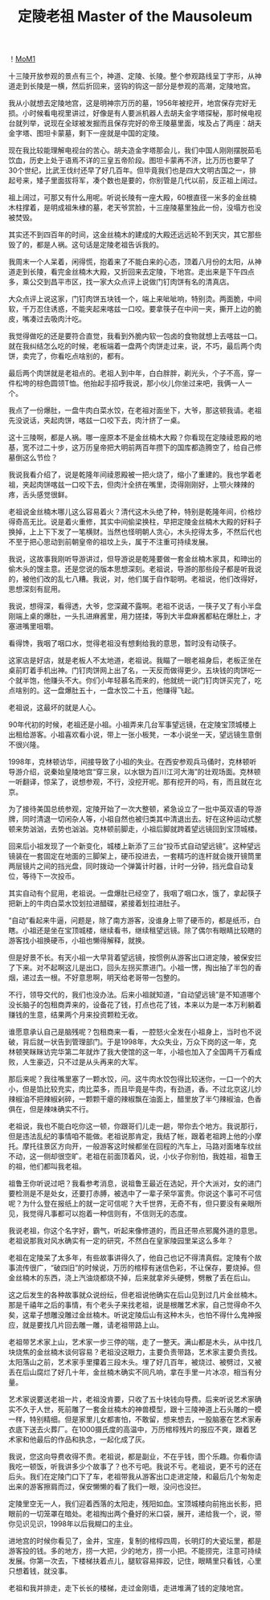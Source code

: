 ﻿---
title: 定陵老祖 Master of the Mausoleum
---

！[MoM1](https://seth-1254428880.cos.ap-shanghai.myqcloud.com/MoM1.png)

十三陵开放参观的景点有三个，神道、定陵、长陵。整个参观路线呈丁字形，从神道走到长陵是一横，然后折回来，竖钩的钩这一部分是参观的高潮，定陵地宫。

<!--more-->

我从小就想去定陵地宫，这是明神宗万历的墓，1956年被挖开，地宫保存完好无损。小时候看电视里讲过，好像是有人要派机器人去胡夫金字塔探秘，那时候电视台就列举，说现在全球被发掘而且保存完好的帝王陵墓里面，埃及占了两座：胡夫金字塔、图坦卡蒙墓，剩下一座就是中国的定陵。

现在我比较能理解电视台的苦心。胡夫造金字塔那会儿，我们中国人刚刚摆脱茹毛饮血，历史上处于语焉不详的三皇五帝阶段。图坦卡蒙再不济，比万历也要早了30个世纪，比武王伐纣还早了好几百年。但毕竟我们也是四大文明古国之一，排起号来，矮子里面拔将军，凑个数也是要的，你别管是几代以前，反正祖上阔过。

祖上阔过，可那又有什么用呢。听说长陵有一座大殿，60根直径一米多的金丝楠木柱撑着，是明成祖朱棣的墓，老天爷赏脸，十三座陵墓里独此一份，没塌方也没被焚毁。

其实还不到四百年的时间，这金丝楠木的建成的大殿还远远轮不到天灾，其它那些毁了的，都是人祸。这句话是定陵老祖告诉我的。

我周末一个人呆着，闲得慌，抱着来了不能白来的心态，顶着八月份的太阳，从神道走到长陵，看完金丝楠木大殿，又折回来去定陵，下地宫。走出来是下午四点多，乘公交到昌平市区，找一家大众点评上说做门钉肉饼有名的清真店。

大众点评上说这家，门钉肉饼五块钱一个，端上来呲呲响，特别烫。两面脆，中间软，千万忍住诱惑，不能夹起来喀兹一口咬。要拿筷子在中间一夹，撕开上边的脆皮，嘴凑过去吸肉汁吃。

我觉得做吃的还是要符合直觉，我看到外脆内软一包卤的食物就想上去喀兹一口。就在我纠结怎么吃的时候，老板端着一盘两个肉饼走过来，说，不巧，最后两个肉饼，卖完了，你看吃点啥别的，都有。

最后两个肉饼就是老祖点的。老祖人到中年，白白胖胖，剃光头，个子不高，穿一件松垮的棕色圆领T恤。他抬起手招呼我说，那小伙儿你坐过来吧，我俩一人一个。

我点了一份爆肚，一盘牛肉白菜水饺，在老祖对面坐下，大爷，那这顿我请。老祖先没说话，夹起肉饼，喀兹一口咬下去，肉汁挤了一桌。

这十三陵啊，都是人祸。哪一座原本不是金丝楠木大殿？你看现在定陵祾恩殿的地基，宽不过二十步，这万历皇帝把大明前两百年攒下的国库都造腾空了，给自己修墓倒这么节俭？

我说我看介绍了，说是乾隆年间祾恩殿被一把火烧了，缩小了重建的。我也学着老祖，夹起肉饼喀兹一口咬下去，但肉汁全挤在嘴里，烫得刚刚好，上颚火辣辣的疼，舌头感觉很鲜。

老祖说金丝楠木哪儿这么容易着火？清代这木头绝了种，特别是乾隆年间，价格炒得奇高无比。说是着火重修，其实中间偷梁换柱，早把定陵金丝楠木大殿的好料子换掉，上上下下发了一笔横财。当然也怪明朝人贪心，木头挖得太多，不然后代也不至于把心思动到前朝皇帝的祖坟上头，属于不注重可持续发展。

我说，这故事我刚听导游讲过，但导游说是乾隆要做一套金丝楠木家具，和珅出的偷木头的馊主意。还是您说的版本思想深刻。老祖说，导游的那些段子都是听我说的，被他们改的乱七八糟。我说，对，他们属于自作聪明。老祖说，他们改得好，思想深刻有屁用。

我说，想得深，看得透，大爷，您深藏不露啊。老祖不说话，一筷子叉了有小半盘刚端上桌的爆肚，一头扎进麻酱里，用力搓揉，等到大半盘麻酱都粘在爆肚上，才塞进嘴里咀嚼。

看得馋，我咽了咽口水，觉得老祖没有想剩给我的意思，暂时没有动筷子。

这家店是好店，就是老板人不太地道，老祖说。我瞄了一眼老祖身后，老板正坐在桌前盯着手机出神。门钉肉饼网上出了名，一天反而做得更少。五块钱的肉饼吃一个就半饱，他赚头不大。你们小年轻慕名而来的，他就统一说门钉肉饼买完了，吃点啥别的。这一盘爆肚五十，一盘水饺二十五，他赚得飞起。

老祖说，这最坏的就是人心。

90年代初的时候，老祖还是小祖。小祖弄来几台军事望远镜，在定陵宝顶城楼上出租给游客。小祖喜欢看小说，带上一张小板凳，一本小说坐一天，望远镜生意倒不很兴隆。

1998年，克林顿访华，间接导致了小祖的失业。在西安参观兵马俑时，克林顿听导游介绍，说秦始皇陵地宫“穿三泉，以水银为百川江河大海”的壮观场面。克林顿一听翻译，惊呆了，说想参观，不行，没挖开呢。那有挖开的吗，有，而且就在北京。

为了接待美国总统参观，定陵开始了一次大整顿，紧急设立了一批中英双语的导游牌，同时清退一切闲杂人等，小祖自然也被归类其中清退出去。好在这种运动式整顿来势汹汹，去势也汹汹。克林顿前脚走，小祖后脚就跨着望远镜回到宝顶城楼。

回来后小祖发现了一个新变化，城楼上新添了三台“投币式自动望远镜”。这种望远镜装在一套固定在地面的三脚架上，硬币投进去，一套精巧的连杆就会拨开镜筒里两层镜片之间的挡光盘，同时拨动一个弹簧计时器，计时一分钟，挡光盘自动复位，等待下一次投币。

其实自动有个屁用，老祖说。一盘爆肚已经空了，我咽了咽口水，饿了，拿起筷子把新上的牛肉白菜水饺划拉进醋碟，紧接着划拉进肚子。

“自动”看起来牛逼，问题是，除了南方游客，没谁身上带了硬币的，都是纸币，白瞎。小祖还是坐在宝顶城楼，继续看书，继续租望远镜。除了偶尔有眼睛比较瞎的游客找小祖换硬币，小祖也懒得解释，就换。

但是好景不长。有天小祖一大早背着望远镜，按惯例从游客出口进定陵，被保安拦了下来。对不起啊这儿是出口，回头左拐买票进门。小祖一愣，掏出抽了半包的香烟，递过去一根。不好意思啊，明天给老哥带一包整的。

不行，领导交代的，我们也没办法。后来小祖就知道，“自动望远镜”是不知道哪个没长脑子的包租商弄来的，设备花了钱，打点也花了钱，本来以为是一本万利躺着赚钱的生意，结果两个月来投资颗粒无收。

谁愿意承认自己是脑残呢？包租商来一看，一腔怒火全发在小祖身上，当时也不说破，背后就一状告到管理部门。于是1998年，大众失业，万众下岗的这一年，克林顿笑眯眯访完华第二年就炸了我大使馆的这一年，小祖也加入了全国两千万看成败，人生豪迈，只不过是从头再来的大军。

那后来呢？我往嘴里塞了一颗水饺，问。这牛肉水饺包得比较迷你，一口一个的大小，但是馅比较充实，肉比菜多，而且毕竟是牛肉，有劲道，香。不过北京这儿炒辣椒油不把辣椒剁碎，一颗颗干瘪的辣椒飘在油面上，醋里放了半勺辣椒油，色香俱在，但是辣味确实不行。

老祖说，我也不能白吃你这一顿，你跟哥们儿走一趟，带你去个地方。我说那行，但是违法乱纪的事情咱不能做。老祖说那肯定，我结了帐，跟着老祖跨上他的小摩托。摩托往景区方向开，一般游客这时候都坐在回程的汽车上，马路对面堵车纹丝不动，这一侧却很空旷。老祖在前面顶着风，说，小伙子你别怕，我姓祖，祖鲁王的祖，他们都叫我老祖。

祖鲁王你听说过吧？我看参考消息，说祖鲁王最近在选妃，开个大派对，女的进门要检测是不是处女，还要打赤膊，被选中了一辈子荣华富贵。你说这个事可不可信呢？为什么登在报纸上的就一定可信呢？大千世界，无奇不有，但只要没有亲眼所见，我觉得凡事都可以抱着一种信则有，不信则无的态度。

我说老祖，你这个名字好，霸气，听起来像修道的，而且还带点邪魔外道的意思。老祖说那我对风水确实有一定的研究，不然白在皇家陵园里呆这么多年？

老祖在定陵呆了太多年，有些故事讲得久了，他自己也记不得清真假。定陵有个故事流传很广，“破四旧”的时候说，万历的棺椁有迷信色彩，不让保存，要烧掉。但金丝楠木的东西，浇上汽油烧都烧不掉，后来就拿斧头硬劈，劈散了丢在后山。

这之后发生的各种故事就众说纷纭，但老祖说他确实在后山见到过几片金丝楠木。那是千禧年之后的事情，有个老头子来找老祖，说是根雕艺术家，自己觉得命不久矣，这辈子想雕没雕过金丝楠木。听说定陵后山有这种木头，也怕不得什么鬼神报应，就是要找几片回去雕一雕，请老祖带路上山。

老祖带艺术家上山，艺术家一步三停的喘，走了一整天。满山都是木头，从中找几块烧焦的金丝楠木谈何容易？老祖没这眼力，主要负责带路，艺术家主要负责找。太阳落山之前，艺术家手里攥着三段木头。埋了好几百年，被烧过、被劈过，又被丢在后山腐烂了好几十年，金丝楠木确实不同凡响，拿在手里一片冰凉，相当有分量。

艺术家说要送老祖一片，老祖没肯要，只收了五十块钱向导费。后来听说艺术家确实不久于人世，死前雕了一套金丝楠木的神兽模型，跟十三陵神道上石头雕的一模一样，特别精细。但是家里儿女都害怕，不敢留，想来想去，一股脑塞在艺术家寿衣底下送去火葬厂。在1000摄氏度的高温中，万历棺椁残片的报应不爽，跟着艺术家和他最后的作品和执念，一起化成了灰。

我说，您这向导费收得不贵。老祖说，都是副业，不在乎钱，图个乐趣。你看你请我吃一顿饭，听我讲多少个故事了？也不亏吧。我说不亏。老祖说，更不亏的还在后头。我们在定陵门口下了车，老祖带我从游客出口走进定陵，和最后几个匆匆走出来的游客擦肩而过，保安懒懒的看了我们一眼，没问也没拦。

定陵里空无一人，我们迎着西落的太阳走，残阳如血。宝顶城楼向前拖出长影，把眼前的一切笼罩在暗处。老祖掏出两个叠好的米口袋，展开，递给我一个，说，带你见识见识，1998年以后我糊口的主业。

进地宫的时候你看见了，金井，宝座，复制的棺椁四周，长明灯的大瓷坛里，都是游客投的钱。多的地方，捞一大把，少的地方，捞一小把。不能捞完，注意可持续发展。你第一次去，下楼梯扶着点儿，腿软容易摔跤，记住，眼睛里只看钱，心里只想着钱，就没事。

老祖和我并排走，走下长长的楼梯，走过金刚墙，走进堆满了钱的定陵地宫。
